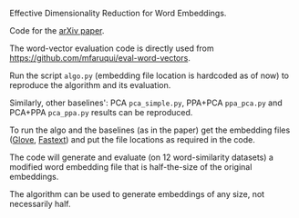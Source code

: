 Effective Dimensionality Reduction for Word Embeddings.

Code for the [arXiv paper](https://arxiv.org/abs/1708.03629).

The word-vector evaluation code is directly used from https://github.com/mfaruqui/eval-word-vectors.  

Run the script ```algo.py``` (embedding file location is hardcoded as of now) to reproduce the algorithm and its evaluation. 

Similarly, other baselines': PCA ```pca_simple.py```, PPA+PCA ```ppa_pca.py``` and PCA+PPA ```pca_ppa.py``` results can be reproduced.

To run the algo and the baselines (as in the paper) get the embedding files ([Glove](https://nlp.stanford.edu/projects/glove/), [Fastext](https://github.com/facebookresearch/fastText/blob/master/pretrained-vectors.md)) and put the file locations as required in the code.

The code will generate and evaluate (on 12 word-similarity datasets) a modified word embedding file that is half-the-size of the original embeddings.

The algorithm can be used to generate embeddings of any size, not necessarily half.
